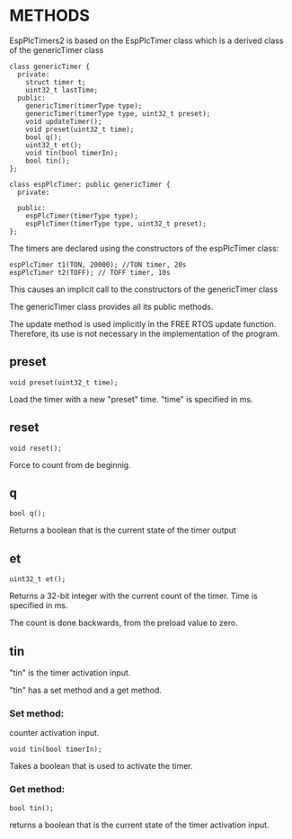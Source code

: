 # METHODS

EspPlcTimers2 is based on the EspPlcTimer class which is a derived class of the genericTimer class



    class genericTimer {
      private:
        struct timer t;
        uint32_t lastTime;
      public:
        genericTimer(timerType type);
        genericTimer(timerType type, uint32_t preset);
        void updateTimer();
        void preset(uint32_t time);
        bool q();
        uint32_t et();
        void tin(bool timerIn);
        bool tin();
    };

    class espPlcTimer: public genericTimer {
      private:
    
      public:
        espPlcTimer(timerType type);
        espPlcTimer(timerType type, uint32_t preset);
    };

The timers are declared using the constructors of the espPlcTimer class:

    espPlcTimer t1(TON, 20000); //TON timer, 20s
    espPlcTimer t2(TOFF); // TOFF timer, 10s

This causes an implicit call to the constructors of the genericTimer class

The genericTimer class provides all its public methods.

The update method is used implicitly in the FREE RTOS update function. Therefore, its use is not necessary in the implementation of the program.

## preset

    void preset(uint32_t time);

Load the timer with a new "preset" time. "time" is specified in ms.

## reset

    void reset();

Force to count from de beginnig.

## q

    bool q();

Returns a boolean that is the current state of the timer output

## et

    uint32_t et();

Returns a 32-bit integer with the current count of the timer. Time is specified in ms. 

The count is done backwards, from the preload value to zero.

## tin

"tin" is the timer activation input.

"tin" has a set method and a get method.

### Set method: 

counter activation input.

    void tin(bool timerIn);

Takes a boolean that is used to activate the timer.

### Get method: 

    bool tin();

returns a boolean that is the current state of the timer activation input.

